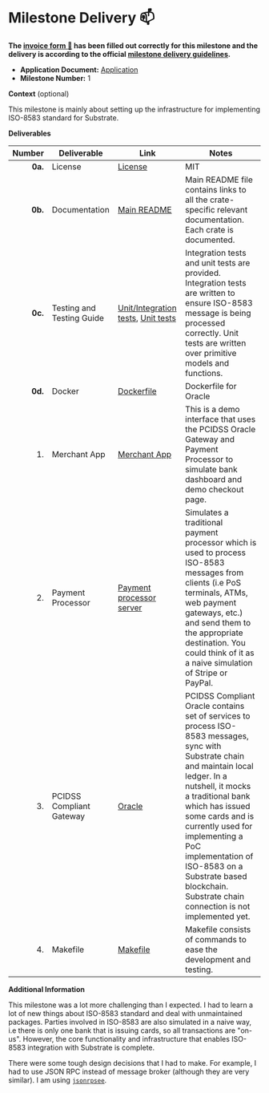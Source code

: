 # Milestone Delivery :mailbox:

**The [invoice form :pencil:](https://docs.google.com/forms/d/e/1FAIpQLSfmNYaoCgrxyhzgoKQ0ynQvnNRoTmgApz9NrMp-hd8mhIiO0A/viewform) has been filled out correctly for this milestone and the delivery is according to the official [milestone delivery guidelines](https://github.com/w3f/Grants-Program/blob/master/docs/Support%20Docs/milestone-deliverables-guidelines.md).**  

* **Application Document:** [Application](https://github.com/w3f/Grants-Program/blob/master/applications/ISO-8583-implementation.md)
* **Milestone Number:** 1

**Context** (optional)

This milestone is mainly about setting up the infrastructure for implementing ISO-8583 standard for Substrate.

**Deliverables**

| Number | Deliverable | Link | Notes |
| -----: | ----------- | ------------- | ----- |
| **0a.** | License | [License](https://github.com/subclone/payment-processor/blob/main/LICENSE) | MIT |
| **0b.** | Documentation | [Main README](https://github.com/subclone/payment-processor/tree/main) | Main README file contains links to all the crate-specific relevant documentation. Each crate is documented. |
| **0c.** | Testing and Testing Guide | [Unit/Integration tests](https://github.com/subclone/payment-processor/tree/main/pcidss/oracle/src/tests), [Unit tests](https://github.com/subclone/payment-processor/blob/main/pcidss/core/src/bank_account/models.rs#L149) | Integration tests and unit tests are provided. Integration tests are written to ensure ISO-8583 message is being processed correctly. Unit tests are written over primitive models and functions. |
| **0d.** | Docker | [Dockerfile](https://github.com/subclone/payment-processor/blob/main/pcidss/Dockerfile) | Dockerfile for Oracle |
| 1. | Merchant App | [Merchant App](https://github.com/subclone/payment-processor/tree/main/interface) | This is a demo interface that uses the PCIDSS Oracle Gateway and Payment Processor to simulate bank dashboard and demo checkout page. |
| 2. | Payment Processor | [Payment processor server](https://github.com/subclone/payment-processor/tree/main/payment-processor) | Simulates a traditional payment processor which is used to process ISO-8583 messages from clients (i.e PoS terminals, ATMs, web payment gateways, etc.) and send them to the appropriate destination. You could think of it as a naive simulation of Stripe or PayPal. |
| 3. | PCIDSS Compliant Gateway | [Oracle](https://github.com/subclone/payment-processor/tree/main/pcidss/oracle) | PCIDSS Compliant Oracle contains set of services to process ISO-8583 messages, sync with Substrate chain and maintain local ledger. In a nutshell, it mocks a traditional bank which has issued some cards and is currently used for implementing a PoC implementation of ISO-8583 on a Substrate based blockchain. Substrate chain connection is not implemented yet. |
| 4. | Makefile | [Makefile](https://github.com/subclone/payment-processor/blob/main/pcidss/Makefile) | Makefile consists of commands to ease the development and testing. |

**Additional Information**

This milestone was a lot more challenging than I expected. I had to learn a lot of new things about ISO-8583 standard and deal with unmaintained packages. Parties involved in ISO-8583 are also simulated in a naive way, i.e there is only one bank that is issuing cards, so all transactions are "on-us". However, the core functionality and infrastructure that enables ISO-8583 integration with Substrate is complete.

There were some tough design decisions that I had to make. For example, I had to use JSON RPC instead of message broker (although they are very similar). I am using [`jsonrpsee`](https:://github.com/paritytech/jsonrpsee.git). 
